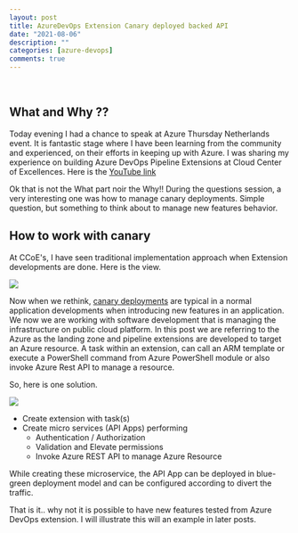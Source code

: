 ```yaml
---
layout: post
title: AzureDevOps Extension Canary deployed backed API
date: "2021-08-06"
description: ""
categories: [azure-devops]
comments: true
---
```

<!-- Post Content -->

<br/>

## What and Why ?? 

Today evening I had a chance to speak at Azure Thursday Netherlands event. It is fantastic stage where I have been learning from the community and experienced, on their efforts in keeping up with Azure. I was sharing my experience on building Azure DevOps Pipeline Extensions at Cloud Center of Excellences. Here is the [YouTube link](https://www.youtube.com/watch?v=kLHRA_ec1Zo)

Ok that is not the What part noir the Why!! During the questions session, a very interesting one was how to manage canary deployments. Simple question, but something to think about to manage new features behavior. 

## How to work with canary

At CCoE's, I have seen traditional implementation approach when Extension developments are done. Here is the view. 
 
 ![](../../assets2020-08-06-AzDevops-Extension.jpg?v=4&s=50)

Now when we rethink, [canary deployments](https://martinfowler.com/bliki/CanaryRelease.html#:~:text=Canary%20release%20is%20a%20technique,making%20it%20available%20to%20everybody.) are typical in a normal application developments when introducing new features in an application. We now we are working with software development that is managing the infrastructure on public cloud platform. In this post we are referring to the Azure as the landing zone and pipeline extensions are developed to target an Azure resource. A task within an extension, can call an ARM template or execute a PowerShell command from Azure PowerShell module or also invoke Azure Rest API to manage a resource. 

So, here is one solution. 

 ![](../../assets2020-08-06-AzDevops-Canary-Approach.jpg?s=200)

- Create extension with task(s)
- Create micro services (API Apps) performing
    - Authentication / Authorization
    - Validation and Elevate permissions
    - Invoke Azure REST API to manage Azure Resource

While creating these microservice, the API App can be deployed in blue-green deployment model and can be configured according to divert the traffic. 

That is it.. why not it is possible to have new features tested from Azure DevOps extension. I will illustrate this will an example in later posts.